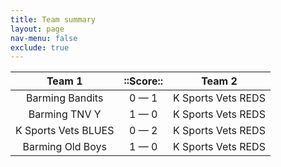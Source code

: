 ```yaml
---
title: Team summary
layout: page
nav-menu: false
exclude: true
---
```




|       Team 1        |  ::Score::  |       Team 2       |
|:-------------------:|:-----------:|:------------------:|
|   Barming Bandits   | 0 &mdash; 1 | K Sports Vets REDS |
|    Barming TNV Y    | 1 &mdash; 0 | K Sports Vets REDS |
| K Sports Vets BLUES | 0 &mdash; 2 | K Sports Vets REDS |
|  Barming Old Boys   | 1 &mdash; 0 | K Sports Vets REDS |

 <br /><br /><br />
